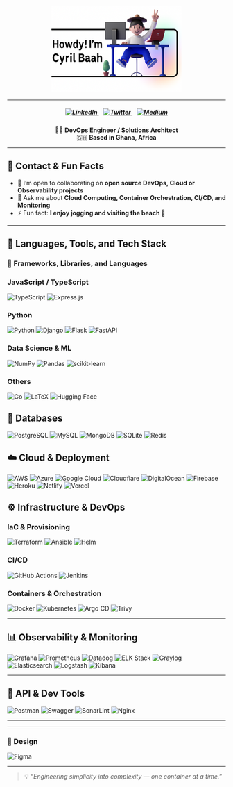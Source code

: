 <p align="center">
  <img src="image/banner.png" alt="Howdy! I'm Cyril Baah — DevOps Engineer" title="Howdy! I'm Cyril Baah — DevOps Engineer" width="300" />
</p>

<hr>



<h5 align="center">
  <a href="https://linkedin.com/in/cyril-baah" title="LinkedIn Profile" target="_blank">
    <img src="https://raw.githubusercontent.com/rahuldkjain/github-profile-readme-generator/master/src/images/icons/Social/linked-in-alt.svg" width="28" alt="LinkedIn"/>
  </a>&nbsp;&nbsp;
  <a href="https://twitter.com/baahcy" title="Twitter Profile" target="_blank">
    <img src="https://raw.githubusercontent.com/rahuldkjain/github-profile-readme-generator/master/src/images/icons/Social/twitter.svg" width="28" alt="Twitter"/>
  </a>&nbsp;&nbsp;
  <a href="https://medium.com/@cbaah123" title="Medium Articles" target="_blank">
    <img src="https://cdn.jsdelivr.net/npm/simple-icons@v5/icons/medium.svg" width="28" alt="Medium" />
  </a>
</h5>

<p align="center">
  👨‍💻 <strong>DevOps Engineer / Solutions Architect</strong>  
  <br>🇬🇭 <strong>Based in Ghana, Africa</strong>
</p>

---

## 🚀 Contact & Fun Facts

- 👯 I’m open to collaborating on **open source DevOps, Cloud or Observability projects**  
- 💬 Ask me about **Cloud Computing, Container Orchestration, CI/CD, and Monitoring**  
- ⚡ Fun fact: **I enjoy jogging and visiting the beach 🌊**

---

## 🧠 Languages, Tools, and Tech Stack

### 🧩 Frameworks, Libraries, and Languages

### JavaScript / TypeScript
![TypeScript](https://img.shields.io/badge/typescript-%23007ACC.svg?style=for-the-badge&logo=typescript&logoColor=white)
![Express.js](https://img.shields.io/badge/express.js-%23404d59.svg?style=for-the-badge&logo=express&logoColor=%2361DAFB)

### Python
![Python](https://img.shields.io/badge/python-3670A0?style=for-the-badge&logo=python&logoColor=ffdd54)
![Django](https://img.shields.io/badge/django-%23092E20.svg?style=for-the-badge&logo=django&logoColor=white)
![Flask](https://img.shields.io/badge/flask-%23000.svg?style=for-the-badge&logo=flask&logoColor=white)
![FastAPI](https://img.shields.io/badge/FastAPI-005571?style=for-the-badge&logo=fastapi)

### Data Science & ML
![NumPy](https://img.shields.io/badge/numpy-%23013243.svg?style=for-the-badge&logo=numpy&logoColor=white)
![Pandas](https://img.shields.io/badge/pandas-%23150458.svg?style=for-the-badge&logo=pandas&logoColor=white)
![scikit-learn](https://img.shields.io/badge/scikit--learn-%23F7931E.svg?style=for-the-badge&logo=scikit-learn&logoColor=white)

### Others
![Go](https://img.shields.io/badge/go-%2300ADD8.svg?style=for-the-badge&logo=go&logoColor=white)
![LaTeX](https://img.shields.io/badge/latex-%23008080.svg?style=for-the-badge&logo=latex&logoColor=white)
![Hugging Face](https://img.shields.io/badge/Hugging%20Face-FFD21E?logo=huggingface&logoColor=000&style=for-the-badge)


## 🧰 Databases

![PostgreSQL](https://img.shields.io/badge/postgres-%23316192.svg?style=for-the-badge&logo=postgresql&logoColor=white)
![MySQL](https://img.shields.io/badge/mysql-4479A1.svg?style=for-the-badge&logo=mysql&logoColor=white)
![MongoDB](https://img.shields.io/badge/MongoDB-%234ea94b.svg?style=for-the-badge&logo=mongodb&logoColor=white)
![SQLite](https://img.shields.io/badge/sqlite-%2307405e.svg?style=for-the-badge&logo=sqlite&logoColor=white)
![Redis](https://img.shields.io/badge/redis-%23DD0031.svg?style=for-the-badge&logo=redis&logoColor=white)

## ☁️ Cloud & Deployment

![AWS](https://img.shields.io/badge/AWS-%23FF9900.svg?style=for-the-badge&logo=amazon-aws&logoColor=white)
![Azure](https://custom-icon-badges.demolab.com/badge/Microsoft%20Azure-0089D6?logo=msazure&logoColor=white)
![Google Cloud](https://img.shields.io/badge/Google_Cloud-4285F4?style=for-the-badge&logo=googlecloud&logoColor=white)
![Cloudflare](https://img.shields.io/badge/Cloudflare-F38020?style=for-the-badge&logo=cloudflare&logoColor=white)
![DigitalOcean](https://img.shields.io/badge/DigitalOcean-0067ff?style=for-the-badge&logo=digitalocean&logoColor=white)
![Firebase](https://img.shields.io/badge/Firebase-FFCA28?style=for-the-badge&logo=firebase&logoColor=black)
![Heroku](https://img.shields.io/badge/Heroku-430098?style=for-the-badge&logo=heroku&logoColor=white)
![Netlify](https://img.shields.io/badge/Netlify-000000?style=for-the-badge&logo=netlify&logoColor=white)
![Vercel](https://img.shields.io/badge/Vercel-000000?style=for-the-badge&logo=vercel&logoColor=white)


## ⚙️ Infrastructure & DevOps

### IaC & Provisioning
![Terraform](https://img.shields.io/badge/Terraform-%235835CC.svg?style=for-the-badge&logo=terraform&logoColor=white)
![Ansible](https://img.shields.io/badge/Ansible-%231A1918.svg?style=for-the-badge&logo=ansible&logoColor=white)
![Helm](https://img.shields.io/badge/Helm-%23000.svg?style=for-the-badge&logo=helm&logoColor=white)

### CI/CD
![GitHub Actions](https://img.shields.io/badge/GitHub%20Actions-%232671E5.svg?style=for-the-badge&logo=githubactions&logoColor=white)
![Jenkins](https://img.shields.io/badge/Jenkins-%23D24939.svg?style=for-the-badge&logo=jenkins&logoColor=white)

### Containers & Orchestration
![Docker](https://img.shields.io/badge/Docker-%230db7ed.svg?style=for-the-badge&logo=docker&logoColor=white)
![Kubernetes](https://img.shields.io/badge/Kubernetes-%23326ce5.svg?style=for-the-badge&logo=kubernetes&logoColor=white)
![Argo CD](https://img.shields.io/badge/Argo%20CD-%23197DAB.svg?style=for-the-badge&logo=argo&logoColor=white)
![Trivy](https://img.shields.io/badge/Trivy-%230077C2.svg?style=for-the-badge&logo=aqua&logoColor=white)



---

## 📊 Observability & Monitoring

![Grafana](https://img.shields.io/badge/Grafana-F46800?style=for-the-badge&logo=grafana&logoColor=white)
![Prometheus](https://img.shields.io/badge/Prometheus-E6522C?style=for-the-badge&logo=prometheus&logoColor=white)
![Datadog](https://img.shields.io/badge/Datadog-632CA6?style=for-the-badge&logo=datadog&logoColor=white)
![ELK Stack](https://img.shields.io/badge/ELK-005571?style=for-the-badge&logo=elastic&logoColor=white)
![Graylog](https://img.shields.io/badge/Graylog-74B743?style=for-the-badge&logo=graylog&logoColor=white)
![Elasticsearch](https://img.shields.io/badge/Elasticsearch-%23005571.svg?style=for-the-badge&logo=elasticsearch&logoColor=white)
![Logstash](https://img.shields.io/badge/Logstash-%23005571.svg?style=for-the-badge&logo=logstash&logoColor=white)
![Kibana](https://img.shields.io/badge/Kibana-%23005571.svg?style=for-the-badge&logo=kibana&logoColor=white)


---

## 🧪 API & Dev Tools

![Postman](https://img.shields.io/badge/Postman-FF6C37?style=for-the-badge&logo=postman&logoColor=white)
![Swagger](https://img.shields.io/badge/Swagger-%23Clojure?style=for-the-badge&logo=swagger&logoColor=white)
![SonarLint](https://img.shields.io/badge/SonarLint-CB2029?style=for-the-badge&logo=sonarlint&logoColor=white)
![Nginx](https://img.shields.io/badge/nginx-%23009639.svg?style=for-the-badge&logo=nginx&logoColor=white)

---


---

### 🎨 Design

![Figma](https://img.shields.io/badge/figma-%23F24E1E.svg?style=for-the-badge&logo=figma&logoColor=white)

---

> 💡 *“Engineering simplicity into complexity — one container at a time.”*

